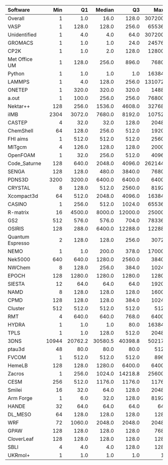 | Software         |   Min |      Q1 |   Median |      Q3 |    Max |   Jobs |     Nodeh |   PercentUse |       kWh |   PercentEnergy |   Users |   Projects |
|:-----------------|------:|--------:|---------:|--------:|-------:|-------:|----------:|-------------:|----------:|----------------:|--------:|-----------:|
| Overall          |     1 |     1.0 |     16.0 |   128.0 | 307200 | 620670 | 3469614.8 |        100.0 | 1509306.1 |           100.0 |     680 |        106 |
| VASP             |     1 |   128.0 |    128.0 |   256.0 |  65536 | 105818 |  841389.2 |         24.3 |  360220.7 |            23.9 |     129 |         10 |
| Unidentified     |     1 |     4.0 |      4.0 |    64.0 | 307200 | 145626 |  408808.2 |         11.8 |  174413.6 |            11.6 |     291 |         81 |
| GROMACS          |     1 |     1.0 |      1.0 |    24.0 |  24576 |  50492 |  388950.5 |         11.2 |  192864.0 |            12.8 |      28 |          8 |
| CP2K             |     1 |     1.0 |      2.0 |   128.0 |  12800 |  26835 |  278695.8 |          8.0 |  111219.9 |             7.4 |      48 |         10 |
| Met Office UM    |     1 |   128.0 |    256.0 |   896.0 |   7680 |   9052 |  213057.5 |          6.1 |   80814.8 |             5.4 |      32 |          5 |
| Python           |     1 |     1.0 |      1.0 |     1.0 |  16384 | 155711 |  173408.5 |          5.0 |   84156.8 |             5.6 |      30 |         20 |
| LAMMPS           |     1 |     4.0 |    128.0 |   256.0 | 131072 |  13816 |  146784.0 |          4.2 |   61602.7 |             4.1 |      50 |         16 |
| ONETEP           |     1 |   320.0 |    320.0 |   320.0 |   1488 |   3005 |  131901.0 |          3.8 |   49533.9 |             3.3 |       5 |          1 |
| a.out            |     1 |   100.0 |    256.0 |   256.0 |  76800 |   1990 |  126456.2 |          3.6 |   61413.7 |             4.1 |      12 |         10 |
| Nektar++         |   128 |   256.0 |   1536.0 |  4608.0 |  32768 |    434 |  120048.8 |          3.5 |   58568.5 |             3.9 |       7 |          4 |
| iIMB             |  2304 |  3072.0 |   7680.0 |  8192.0 |  10752 |    139 |   86172.9 |          2.5 |   41326.6 |             2.7 |       2 |          1 |
| CASTEP           |     4 |    32.0 |     32.0 |   128.0 |   2048 |  37938 |   83262.0 |          2.4 |   35746.9 |             2.4 |      38 |          6 |
| ChemShell        |    64 |   128.0 |    256.0 |   512.0 |   1920 |    992 |   48852.7 |          1.4 |   20397.7 |             1.4 |      11 |          3 |
| FHI aims         |     1 |   512.0 |    512.0 |   512.0 |   2560 |  25915 |   41773.1 |          1.2 |   16614.2 |             1.1 |      16 |          2 |
| MITgcm           |     4 |   126.0 |    128.0 |   128.0 |   2000 |  15372 |   40050.0 |          1.2 |   18557.9 |             1.2 |      16 |          2 |
| OpenFOAM         |     1 |    32.0 |    256.0 |   512.0 |   4096 |   1334 |   35329.2 |          1.0 |   18488.0 |             1.2 |      27 |         11 |
| Code_Saturne     |   128 |   640.0 |   2048.0 |  4096.0 | 262144 |    316 |   31961.4 |          0.9 |    8835.6 |             0.6 |       9 |          5 |
| SENGA            |   128 |   128.0 |    480.0 |  3840.0 |   7680 |    166 |   28929.9 |          0.8 |   14647.1 |             1.0 |       8 |          2 |
| PDNS3D           |  3200 |  3200.0 |   6400.0 |  6400.0 |   6400 |     31 |   24708.0 |          0.7 |   12332.5 |             0.8 |       1 |          1 |
| CRYSTAL          |     8 |   128.0 |    512.0 |  2560.0 |   8192 |    584 |   21641.0 |          0.6 |    8846.4 |             0.6 |       9 |          4 |
| Xcompact3d       |    64 |   512.0 |   2048.0 |  4096.0 |  16384 |    320 |   20035.5 |          0.6 |    8950.7 |             0.6 |       7 |          3 |
| CASINO           |     1 |   256.0 |    512.0 |  1024.0 |  65536 |    361 |   19468.9 |          0.6 |   10045.5 |             0.7 |       5 |          3 |
| R-matrix         |    16 |  4500.0 |   8000.0 | 12000.0 |  25000 |     15 |   19400.2 |          0.6 |    2062.6 |             0.1 |       1 |          1 |
| GS2              |   512 |   576.0 |    576.0 |   704.0 |  78336 |    377 |   18156.2 |          0.5 |    4470.8 |             0.3 |       3 |          1 |
| OSIRIS           |   128 |   288.0 |   6400.0 | 12288.0 |  12288 |     16 |   16421.1 |          0.5 |    7627.1 |             0.5 |       3 |          2 |
| Quantum Espresso |     2 |   128.0 |    128.0 |   256.0 |   3072 |   5568 |   13785.2 |          0.4 |    6674.7 |             0.4 |      16 |          4 |
| NEMO             |     1 |     1.0 |    200.0 |   378.0 |  17000 |   1777 |   13439.3 |          0.4 |    5774.6 |             0.4 |      17 |          3 |
| Nek5000          |   640 |   640.0 |   1280.0 |  2560.0 |   3840 |     76 |   12662.8 |          0.4 |    6585.8 |             0.4 |       2 |          2 |
| NWChem           |     8 |   128.0 |    256.0 |   384.0 |   1024 |  10027 |    8361.0 |          0.2 |    3628.8 |             0.2 |       9 |          6 |
| EPOCH            |   128 |  1280.0 |   1280.0 |  1280.0 |   1280 |   1254 |    7922.4 |          0.2 |    3912.9 |             0.3 |       2 |          1 |
| SIESTA           |    12 |    64.0 |     64.0 |    64.0 |   1920 |   2235 |    7276.2 |          0.2 |     921.7 |             0.1 |       6 |          2 |
| NAMD             |     8 |   128.0 |    128.0 |   128.0 |   1600 |    343 |    6735.5 |          0.2 |    2144.8 |             0.1 |       7 |          3 |
| CPMD             |   128 |   128.0 |    128.0 |   384.0 |   1024 |    270 |    6089.1 |          0.2 |    3082.8 |             0.2 |       2 |          1 |
| Cluster          |   512 |   512.0 |    512.0 |   512.0 |    512 |    583 |    5945.9 |          0.2 |    1850.0 |             0.1 |       1 |          1 |
| RMT              |     4 |   640.0 |    640.0 |   768.0 |   6400 |    485 |    4811.3 |          0.1 |    2276.1 |             0.2 |       6 |          3 |
| HYDRA            |     1 |     1.0 |      1.0 |    80.0 |  16384 |    372 |    3778.2 |          0.1 |    2074.1 |             0.1 |       7 |          5 |
| TPLS             |     1 |     1.0 |    128.0 |   512.0 |   2048 |    103 |    3435.7 |          0.1 |    1829.3 |             0.1 |       4 |          2 |
| 3DNS             | 10944 | 20762.2 |  30580.5 | 40398.8 |  50217 |      2 |    3348.8 |          0.1 |    1658.5 |             0.1 |       1 |          1 |
| ptau3d           |    48 |    80.0 |     80.0 |    80.0 |    512 |    123 |    1939.9 |          0.1 |    1006.1 |             0.1 |       1 |          1 |
| FVCOM            |     1 |   512.0 |    512.0 |   512.0 |    896 |    245 |    1638.8 |          0.0 |     812.1 |             0.1 |       2 |          1 |
| HemeLB           |   128 |   128.0 |   1280.0 |  6400.0 |   6400 |     13 |    1134.5 |          0.0 |     592.3 |             0.0 |       1 |          1 |
| Zacros           |     1 |   256.0 |   1024.0 | 14218.8 |  25600 |     22 |     725.3 |          0.0 |     335.7 |             0.0 |       2 |          2 |
| CESM             |   256 |   512.0 |   1176.0 |  1176.0 |   1176 |     19 |     295.3 |          0.0 |     114.7 |             0.0 |       2 |          1 |
| Smilei           |    16 |    32.0 |     64.0 |   128.0 |   2048 |     36 |     188.0 |          0.0 |     103.2 |             0.0 |       3 |          2 |
| Arm Forge        |     1 |     6.0 |     32.0 |   128.0 |   8192 |    172 |     159.1 |          0.0 |      52.1 |             0.0 |      16 |         12 |
| HANDE            |    32 |    64.0 |     64.0 |    64.0 |     64 |    156 |     120.6 |          0.0 |      42.2 |             0.0 |       1 |          1 |
| DL_MESO          |    64 |   128.0 |    128.0 |   128.0 |    128 |     84 |      62.5 |          0.0 |      29.7 |             0.0 |       2 |          1 |
| WRF              |    72 |  1060.0 |   2048.0 |  2048.0 |   2048 |      3 |      53.9 |          0.0 |      23.4 |             0.0 |       2 |          2 |
| GPAW             |   128 |   128.0 |    128.0 |   128.0 |    768 |     32 |      42.9 |          0.0 |      22.3 |             0.0 |       2 |          1 |
| CloverLeaf       |   128 |   128.0 |    128.0 |   128.0 |    128 |      3 |       0.2 |          0.0 |       0.1 |             0.0 |       1 |          1 |
| SBLI             |     4 |     4.0 |      4.0 |   128.0 |    128 |     10 |       0.1 |          0.0 |       0.0 |             0.0 |       1 |          1 |
| UKRmol+          |     1 |     1.0 |      1.0 |     1.0 |      1 |      2 |       0.0 |          0.0 |       0.0 |             0.0 |       1 |          1 |